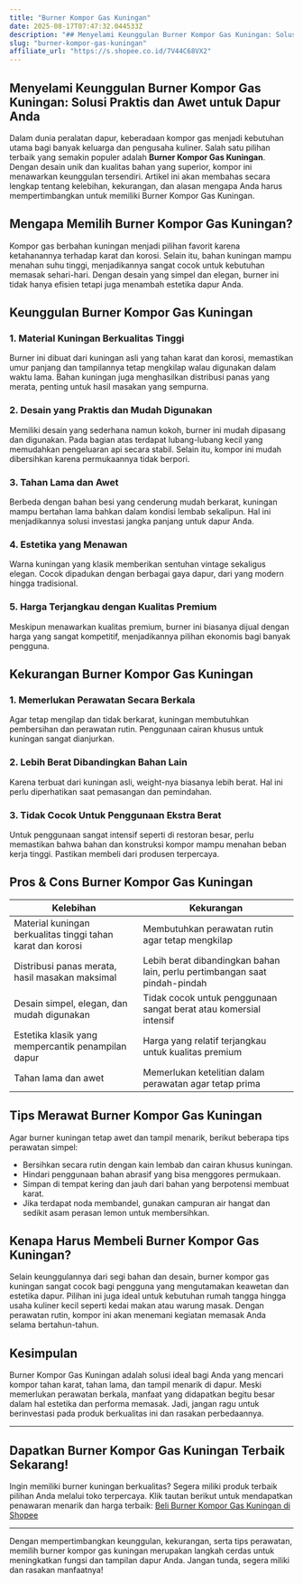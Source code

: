 ```yaml
---
title: "Burner Kompor Gas Kuningan"
date: 2025-08-17T07:47:32.044533Z
description: "## Menyelami Keunggulan Burner Kompor Gas Kuningan: Solusi Praktis dan Awet untuk Dapur Anda..."
slug: "burner-kompor-gas-kuningan"
affiliate_url: "https://s.shopee.co.id/7V44C68VX2"
---
```

## Menyelami Keunggulan Burner Kompor Gas Kuningan: Solusi Praktis dan Awet untuk Dapur Anda

Dalam dunia peralatan dapur, keberadaan kompor gas menjadi kebutuhan utama bagi banyak keluarga dan pengusaha kuliner. Salah satu pilihan terbaik yang semakin populer adalah **Burner Kompor Gas Kuningan**. Dengan desain unik dan kualitas bahan yang superior, kompor ini menawarkan keunggulan tersendiri. Artikel ini akan membahas secara lengkap tentang kelebihan, kekurangan, dan alasan mengapa Anda harus mempertimbangkan untuk memiliki Burner Kompor Gas Kuningan.

## Mengapa Memilih Burner Kompor Gas Kuningan?

Kompor gas berbahan kuningan menjadi pilihan favorit karena ketahanannya terhadap karat dan korosi. Selain itu, bahan kuningan mampu menahan suhu tinggi, menjadikannya sangat cocok untuk kebutuhan memasak sehari-hari. Dengan desain yang simpel dan elegan, burner ini tidak hanya efisien tetapi juga menambah estetika dapur Anda.

## Keunggulan Burner Kompor Gas Kuningan

### 1. Material Kuningan Berkualitas Tinggi

Burner ini dibuat dari kuningan asli yang tahan karat dan korosi, memastikan umur panjang dan tampilannya tetap mengkilap walau digunakan dalam waktu lama. Bahan kuningan juga menghasilkan distribusi panas yang merata, penting untuk hasil masakan yang sempurna.

### 2. Desain yang Praktis dan Mudah Digunakan

Memiliki desain yang sederhana namun kokoh, burner ini mudah dipasang dan digunakan. Pada bagian atas terdapat lubang-lubang kecil yang memudahkan pengeluaran api secara stabil. Selain itu, kompor ini mudah dibersihkan karena permukaannya tidak berpori.

### 3. Tahan Lama dan Awet

Berbeda dengan bahan besi yang cenderung mudah berkarat, kuningan mampu bertahan lama bahkan dalam kondisi lembab sekalipun. Hal ini menjadikannya solusi investasi jangka panjang untuk dapur Anda.

### 4. Estetika yang Menawan

Warna kuningan yang klasik memberikan sentuhan vintage sekaligus elegan. Cocok dipadukan dengan berbagai gaya dapur, dari yang modern hingga tradisional.

### 5. Harga Terjangkau dengan Kualitas Premium

Meskipun menawarkan kualitas premium, burner ini biasanya dijual dengan harga yang sangat kompetitif, menjadikannya pilihan ekonomis bagi banyak pengguna.

## Kekurangan Burner Kompor Gas Kuningan

### 1. Memerlukan Perawatan Secara Berkala

Agar tetap mengilap dan tidak berkarat, kuningan membutuhkan pembersihan dan perawatan rutin. Penggunaan cairan khusus untuk kuningan sangat dianjurkan.

### 2. Lebih Berat Dibandingkan Bahan Lain

Karena terbuat dari kuningan asli, weight-nya biasanya lebih berat. Hal ini perlu diperhatikan saat pemasangan dan pemindahan.

### 3. Tidak Cocok Untuk Penggunaan Ekstra Berat

Untuk penggunaan sangat intensif seperti di restoran besar, perlu memastikan bahwa bahan dan konstruksi kompor mampu menahan beban kerja tinggi. Pastikan membeli dari produsen terpercaya.

## Pros & Cons Burner Kompor Gas Kuningan

| Kelebihan | Kekurangan |
| --- | --- |
| Material kuningan berkualitas tinggi tahan karat dan korosi | Membutuhkan perawatan rutin agar tetap mengkilap |
| Distribusi panas merata, hasil masakan maksimal | Lebih berat dibandingkan bahan lain, perlu pertimbangan saat pindah-pindah |
| Desain simpel, elegan, dan mudah digunakan | Tidak cocok untuk penggunaan sangat berat atau komersial intensif |
| Estetika klasik yang mempercantik penampilan dapur | Harga yang relatif terjangkau untuk kualitas premium |
| Tahan lama dan awet | Memerlukan ketelitian dalam perawatan agar tetap prima |

## Tips Merawat Burner Kompor Gas Kuningan

Agar burner kuningan tetap awet dan tampil menarik, berikut beberapa tips perawatan simpel:
- Bersihkan secara rutin dengan kain lembab dan cairan khusus kuningan.
- Hindari penggunaan bahan abrasif yang bisa menggores permukaan.
- Simpan di tempat kering dan jauh dari bahan yang berpotensi membuat karat.
- Jika terdapat noda membandel, gunakan campuran air hangat dan sedikit asam perasan lemon untuk membersihkan.

## Kenapa Harus Membeli Burner Kompor Gas Kuningan?

Selain keunggulannya dari segi bahan dan desain, burner kompor gas kuningan sangat cocok bagi pengguna yang mengutamakan keawetan dan estetika dapur. Pilihan ini juga ideal untuk kebutuhan rumah tangga hingga usaha kuliner kecil seperti kedai makan atau warung masak. Dengan perawatan rutin, kompor ini akan menemani kegiatan memasak Anda selama bertahun-tahun.

## Kesimpulan

Burner Kompor Gas Kuningan adalah solusi ideal bagi Anda yang mencari kompor tahan karat, tahan lama, dan tampil menarik di dapur. Meski memerlukan perawatan berkala, manfaat yang didapatkan begitu besar dalam hal estetika dan performa memasak. Jadi, jangan ragu untuk berinvestasi pada produk berkualitas ini dan rasakan perbedaannya.

---

## Dapatkan Burner Kompor Gas Kuningan Terbaik Sekarang!

Ingin memiliki burner kuningan berkualitas? Segera miliki produk terbaik pilihan Anda melalui toko terpercaya. Klik tautan berikut untuk mendapatkan penawaran menarik dan harga terbaik: [Beli Burner Kompor Gas Kuningan di Shopee](https://s.shopee.co.id/7V44C68VX2)

---

Dengan mempertimbangkan keunggulan, kekurangan, serta tips perawatan, memilih burner kompor gas kuningan merupakan langkah cerdas untuk meningkatkan fungsi dan tampilan dapur Anda. Jangan tunda, segera miliki dan rasakan manfaatnya!